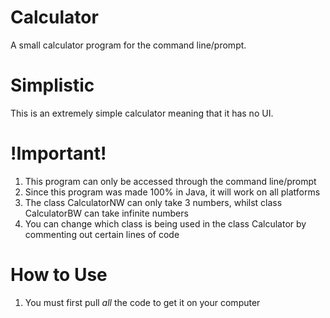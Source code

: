 # Calculator
A small calculator program for the command line/prompt.

# Simplistic
This is an extremely simple calculator meaning that it has no UI.

# !Important!
1. This program can only be accessed through the command line/prompt
2. Since this program was made 100% in Java, it will work on all platforms
3. The class CalculatorNW can only take 3 numbers, whilst class CalculatorBW can take infinite numbers
4. You can change which class is being used in the class Calculator by commenting out certain lines of code

# How to Use
1. You must first pull *all* the code to get it on your computer

